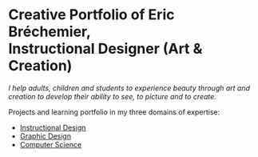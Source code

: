 # Creative Portfolio of Eric Bréchemier,<br>Instructional Designer (Art & Creation)

*I help adults, children and students to experience beauty through art
and creation to develop their ability to see, to picture and to create.*

Projects and learning portfolio in my three domains of expertise:

* [Instructional Design](instructional-design/README.md)
* [Graphic Design](graphic-design/README.md)
* [Computer Science](computer-science/README.md)
